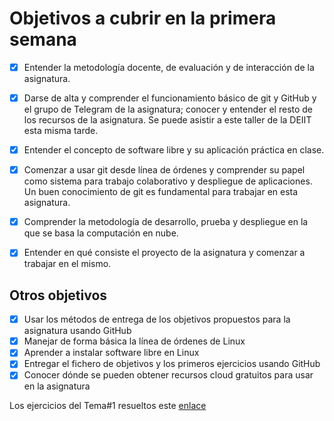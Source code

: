 # Objetivos a cubrir en la primera semana

* [x] Entender la metodología docente, de evaluación y de interacción de la asignatura.
* [x] Darse de alta y comprender el funcionamiento básico de git y GitHub y el grupo de Telegram de la asignatura; conocer y entender el resto de los recursos de la asignatura. Se puede asistir a este taller de la DEIIT esta misma tarde.
* [x] Entender el concepto de software libre y su aplicación práctica en clase.
* [x] Comenzar a usar git desde línea de órdenes y comprender su papel como sistema para trabajo colaborativo y despliegue de aplicaciones. Un buen conocimiento de git es fundamental para trabajar en esta asignatura.
* [x] Comprender la metodología de desarrollo, prueba y despliegue en la que se basa la computación en nube.
* [x] Entender en qué consiste el proyecto de la asignatura y comenzar a trabajar en el mismo.


## Otros objetivos

* [x] Usar los métodos de entrega de los objetivos propuestos para la asignatura usando GitHub
* [x] Manejar de forma básica la línea de órdenes de Linux
* [x] Aprender a instalar software libre en Linux
* [x] Entregar el fichero de objetivos y los primeros ejercicios usando GitHub
* [x] Conocer dónde se pueden obtener recursos cloud gratuitos para usar en la asignatura

Los ejercicios del Tema#1 resueltos este [enlace](https://github.com/ccvaillant1992/CC-20-21-Ejercicios/blob/master/docs/Ejercicios-Tema1.md)
